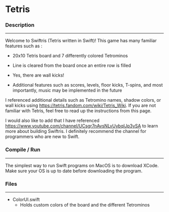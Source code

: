 # Tetris
### Description
-----
Welcome to Swiftris (Tetris written in Swift)! This game has many familiar features such as :

* 20x10 Tetris board and 7 differently colored Tetrominos

* Line is cleared from the board once an entire row is filled 

* Yes, there are wall kicks!

* Additional features such as scores, levels, floor kicks, T-spins, and most importantly, music may be implemented in the future 

I referenced additional details such as Tetromino names, shadow colors, or wall kicks using https://tetris.fandom.com/wiki/Tetris_Wiki. If you are not familiar with Tetris, feel free to read up the instructions from this page. 

I would also like to add that I have referenced https://www.youtube.com/channel/UCsgr7nAvsNLvUybqIJp3ySA to learn more about building Swiftris. I definitely recommend the channel for programmers who are new to Swift.

### Compile / Run
-----
The simplest way to run Swift programs on MacOS is to download XCode. Make sure your OS is up to date before downloading the program.


### Files
-----
* ColorUI.swift 
  * Holds custom colors of the board and the different Tetrominos 
  
  
